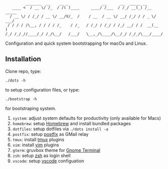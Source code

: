 
             _______  __    __ _               __      __  _____ __
       ____ <  / __ \/ /_  / /( )____     ____/ /___  / /_/ __(_) /__  _____
      / __ \/ / /_/ / __ \/ __/V/_  /    / __  / __ \/ __/ /_/ / / _ \/ ___/
     / / / / /\__, / / / / /_    / /_   / /_/ / /_/ / /_/ __/ / /  __(__  )
    /_/ /_/_//____/_/ /_/\__/   /___/   \__,_/\____/\__/_/ /_/_/\___/____/


Configuration and quick system bootstrapping for macOs and Linux. 

Installation
------------

Clone repo, type:

    ./dots -h

to setup configuration files, or type:

    ./bootstrap -h

for bootstraping system.

1. `system`: adjust system defaults for productivity (only available for Macs)
1. `homebrew`: setup [Homebrew][homebrew] and install bundled packages
1. `dotfiles`: setup dotfiles via `./dots install -a`
1. `postfix`: setup [postfix][postfix] as GMail relay
1. `tmux`: install [tmux][tmux] plugins
1. `vim`: install [vim][vim] plugins
1. `gterm`: gruvbox theme for [Gnome Terminal][gterm]
1. `zsh`: setup [zsh][zsh] as login shell
1. `vscode`: setup [vscode][vscode] configuation

[homebrew]: https://brew.sh
[postfix]: http://www.postfix.org
[tmux]: https://github.com/tmux/tmux
[vim]: http://www.vim.org
[zsh]: http://www.zsh.org
[vscode]: https://code.visualstudio.com
[gterm]: https://www.gnome.org
